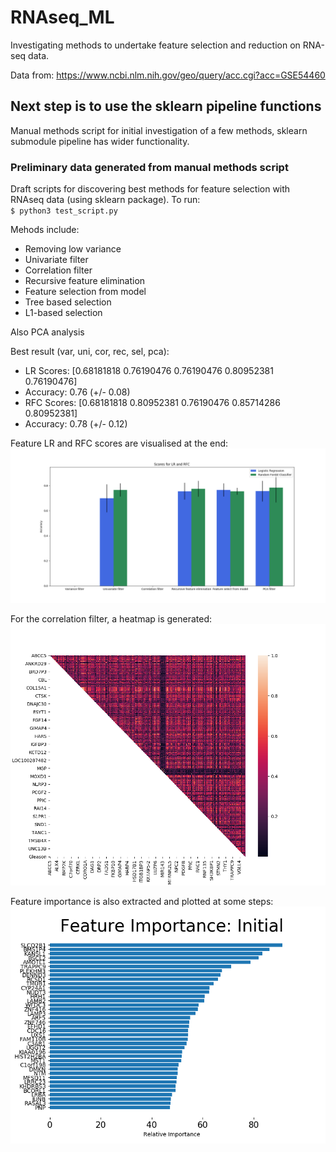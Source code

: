# RNAseq_ML

Investigating methods to undertake feature selection and reduction on RNA-seq data.  

Data from:
https://www.ncbi.nlm.nih.gov/geo/query/acc.cgi?acc=GSE54460


## Next step is to use the sklearn pipeline functions

Manual methods script for initial investigation of a few methods, sklearn submodule pipeline has wider functionality.

### Preliminary data generated from manual methods script

Draft scripts for discovering best methods for feature selection with RNAseq data (using sklearn package). 
To run:  
`$ python3 test_script.py`

Mehods include:
* Removing low variance
* Univariate filter
* Correlation filter
* Recursive feature elimination
* Feature selection from model
* Tree based selection
* L1-based selection

Also PCA analysis


Best result (var, uni, cor, rec, sel, pca): 
* LR  Scores:     [0.68181818 0.76190476 0.76190476 0.80952381 0.76190476] 
* Accuracy:       0.76 (+/- 0.08) 
* RFC Scores:     [0.68181818 0.80952381 0.76190476 0.85714286 0.80952381] 
* Accuracy:       0.78 (+/- 0.12) 

Feature LR and RFC scores are visualised at the end:
![cross validation scores](/figs/cross_val_graph.png)

For the correlation filter, a heatmap is generated:
![heatplot](/figs/correlation_matrix_example.png)

Feature importance is also extracted and plotted at some steps:
![relative feature importance](/figs/feature_importance_example.png)
